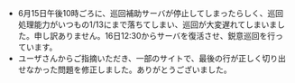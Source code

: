 * 6月15日午後10時ごろに、巡回補助サーバが停止してしまったらしく、巡回処理能力がいつもの1/13にまで落ちてしまい、巡回が大変遅れてしまいました。申し訳ありません。16日12:30からサーバを復活させ、鋭意巡回を行っています。
* ユーザさんからご指摘いただき、一部のサイトで、最後の行が正しく切り出せなかった問題を修正しました。ありがとうございました。
<!--  -->
